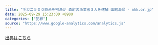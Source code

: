 ```yaml
---
title: "毛ガニ５００匹余を密漁か 森町の漁業者３人を逮捕 函館海保 - nhk.or.jp"
date: 2025-09-29 15:23:00 +0900
categories: ["犯罪"]
source: "https://www.google-analytics.com/analytics.js"
---
```


[出典はこちら](https://www.google-analytics.com/analytics.js)

